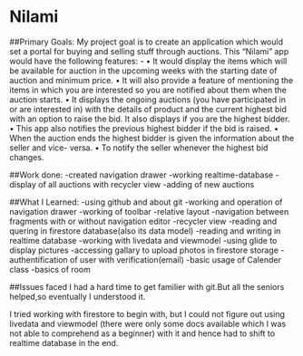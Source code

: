 # Nilami
##Primary Goals: 
 My project goal is to create an application which would set a portal for buying and selling stuff through auctions. 
This “Nilami” app would have the following features: -
    • It would  display the items which will be available for auction in the upcoming weeks with the starting date of auction and minimum price. 
    • It will also provide a feature of mentioning the items in which you are interested so you are notified about them when the auction starts.
    • It displays the ongoing auctions (you have participated in or are interested in) with the details of product and the current highest bid with an option to raise the bid. It also displays if you are the highest bidder.
    • This app also notifies the previous highest bidder if the bid is raised.
    • When the auction ends the highest bidder is given the information about the seller and vice- versa.
    • To notify the seller whenever the highest bid changes.

##Work done:
	-created navigation drawer
	-working realtime-database
	-display of all auctions with recycler view
	-adding of new auctions

##What I Learned:
	-using github and about git
	-working and operation of navigation drawer
	-working of toolbar
	-relative layout
	-navigation between fragments with or without navigation editor
	-recycler view
	-reading and quering in firestore database(also its data model)
	-reading and writing in realtime database
	-working with livedata and viewmodel
	-using glide to display pictures
	-accessing gallary to upload photos in firestore storage
	-authentification of user with verification(email)
	-basic usage of Calender class
	-basics of room 
	
##Issues faced
  I had a hard time to get familier with git.But all the seniors helped,so eventually I understood it.

  I tried working with firestore to begin with, but I could not figure out using livedata and viewmodel (there were only some docs available which I was not able to comprehend as a beginner) with it and hence had to shift to realtime database in the end.
 
